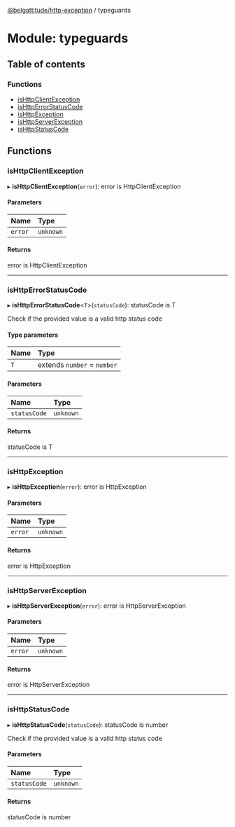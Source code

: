 [@belgattitude/http-exception](../README.md) / typeguards

# Module: typeguards

## Table of contents

### Functions

- [isHttpClientException](typeguards.md#ishttpclientexception)
- [isHttpErrorStatusCode](typeguards.md#ishttperrorstatuscode)
- [isHttpException](typeguards.md#ishttpexception)
- [isHttpServerException](typeguards.md#ishttpserverexception)
- [isHttpStatusCode](typeguards.md#ishttpstatuscode)

## Functions

### isHttpClientException

▸ **isHttpClientException**(`error`): error is HttpClientException

#### Parameters

| Name | Type |
| :------ | :------ |
| `error` | `unknown` |

#### Returns

error is HttpClientException

___

### isHttpErrorStatusCode

▸ **isHttpErrorStatusCode**<`T`\>(`statusCode`): statusCode is T

Check if the provided value is a valid http status code

#### Type parameters

| Name | Type |
| :------ | :------ |
| `T` | extends `number` = `number` |

#### Parameters

| Name | Type |
| :------ | :------ |
| `statusCode` | `unknown` |

#### Returns

statusCode is T

___

### isHttpException

▸ **isHttpException**(`error`): error is HttpException

#### Parameters

| Name | Type |
| :------ | :------ |
| `error` | `unknown` |

#### Returns

error is HttpException

___

### isHttpServerException

▸ **isHttpServerException**(`error`): error is HttpServerException

#### Parameters

| Name | Type |
| :------ | :------ |
| `error` | `unknown` |

#### Returns

error is HttpServerException

___

### isHttpStatusCode

▸ **isHttpStatusCode**(`statusCode`): statusCode is number

Check if the provided value is a valid http status code

#### Parameters

| Name | Type |
| :------ | :------ |
| `statusCode` | `unknown` |

#### Returns

statusCode is number
